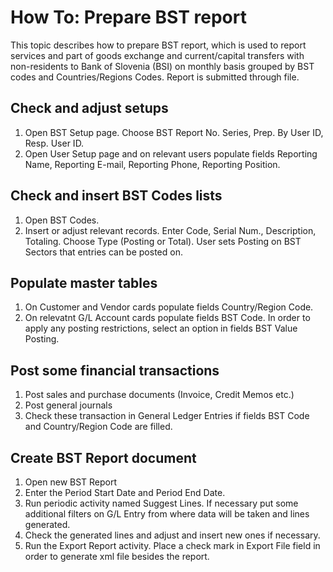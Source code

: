 # How To: Prepare BST report

This topic describes how to prepare BST report, which is used to report services and part of goods exchange and current/capital transfers with non-residents to Bank of Slovenia (BSI) on monthly basis grouped by BST codes and Countries/Regions Codes. Report is submitted through file.

## Check and adjust setups

1. Open BST Setup page. Choose BST Report No. Series,  Prep. By User ID, Resp. User ID.
2. Open User Setup page and on relevant users populate fields Reporting Name, Reporting E-mail, Reporting Phone, Reporting Position.

## Check and insert BST Codes lists

1. Open BST Codes.
2. Insert or adjust relevant records. Enter Code, Serial Num., Description, Totaling. Choose Type (Posting or Total). User sets Posting on BST Sectors that entries can be posted on.

## Populate master tables 

1. On Customer and Vendor cards populate fields Country/Region Code.
2. On relevatnt G/L Account cards populate fields BST Code. In order to apply any posting restrictions, select an option in fields BST Value Posting.

## Post some financial transactions

1. Post sales and purchase documents (Invoice, Credit Memos etc.)
2. Post general journals
3. Check these transaction in General Ledger Entries if fields BST Code and Country/Region Code are filled.

## Create BST Report document

1. Open new BST Report
2. Enter the Period Start Date and Period End Date.
3. Run periodic activity named Suggest Lines. If necessary put some additional filters on G/L Entry from where data will be taken and lines generated.
4. Check the generated lines and adjust and insert new ones if necessary.
5. Run the Export Report activity. Place a check mark in Export File field in order to generate xml file besides the report.
